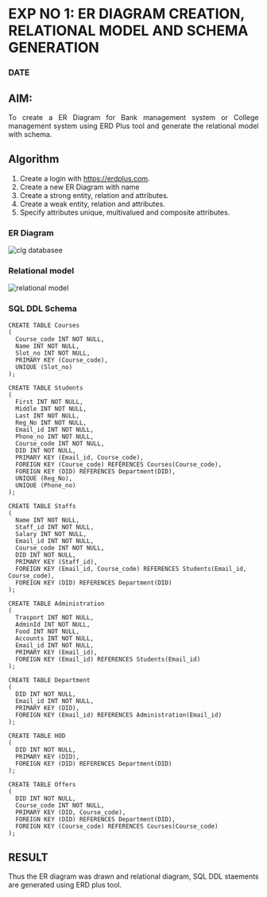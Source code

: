 # EXP NO 1: ER DIAGRAM CREATION, RELATIONAL MODEL AND SCHEMA GENERATION  
### DATE
## AIM:
<div align="justify">
   To create a ER Diagram for Bank management system or College management system using ERD Plus tool and generate the relational model with schema. 
</div>

## Algorithm
1. Create a login with https://erdplus.com.
2. Create a new ER Diagram with name
3. Create a strong entity, relation and attributes.
4. Create a weak entity, relation and attributes.
5. Specify attributes unique, multivalued and composite attributes.

### ER Diagram 

![clg databasee](https://github.com/PRAISEYSOLOMON/DBMS/assets/119394259/4af15cd8-fb14-4438-8d2b-2968c1a66fa4)

### Relational model

![relational model](https://github.com/PRAISEYSOLOMON/DBMS/assets/119394259/958b26ed-600a-481e-81d2-a9287e0992d0)

### SQL DDL Schema 
```
CREATE TABLE Courses
(
  Course_code INT NOT NULL,
  Name INT NOT NULL,
  Slot_no INT NOT NULL,
  PRIMARY KEY (Course_code),
  UNIQUE (Slot_no)
);

CREATE TABLE Students
(
  First INT NOT NULL,
  Middle INT NOT NULL,
  Last INT NOT NULL,
  Reg_No INT NOT NULL,
  Email_id INT NOT NULL,
  Phone_no INT NOT NULL,
  Course_code INT NOT NULL,
  DID INT NOT NULL,
  PRIMARY KEY (Email_id, Course_code),
  FOREIGN KEY (Course_code) REFERENCES Courses(Course_code),
  FOREIGN KEY (DID) REFERENCES Department(DID),
  UNIQUE (Reg_No),
  UNIQUE (Phone_no)
);

CREATE TABLE Staffs
(
  Name INT NOT NULL,
  Staff_id INT NOT NULL,
  Salary INT NOT NULL,
  Email_id INT NOT NULL,
  Course_code INT NOT NULL,
  DID INT NOT NULL,
  PRIMARY KEY (Staff_id),
  FOREIGN KEY (Email_id, Course_code) REFERENCES Students(Email_id, Course_code),
  FOREIGN KEY (DID) REFERENCES Department(DID)
);

CREATE TABLE Administration
(
  Trasport INT NOT NULL,
  AdminId INT NOT NULL,
  Food INT NOT NULL,
  Accounts INT NOT NULL,
  Email_id INT NOT NULL,
  PRIMARY KEY (Email_id),
  FOREIGN KEY (Email_id) REFERENCES Students(Email_id)
);

CREATE TABLE Department
(
  DID INT NOT NULL,
  Email_id INT NOT NULL,
  PRIMARY KEY (DID),
  FOREIGN KEY (Email_id) REFERENCES Administration(Email_id)
);

CREATE TABLE HOD
(
  DID INT NOT NULL,
  PRIMARY KEY (DID),
  FOREIGN KEY (DID) REFERENCES Department(DID)
);

CREATE TABLE Offers
(
  DID INT NOT NULL,
  Course_code INT NOT NULL,
  PRIMARY KEY (DID, Course_code),
  FOREIGN KEY (DID) REFERENCES Department(DID),
  FOREIGN KEY (Course_code) REFERENCES Courses(Course_code)
);
```

## RESULT 
<div align="justify">
Thus the ER diagram was drawn and relational diagram, SQL DDL staements are generated using ERD plus tool.
</div>
